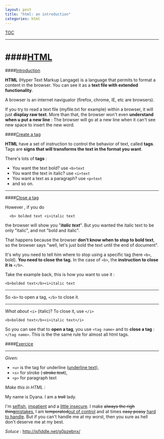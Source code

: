 ```yaml
---
layout: post
title: "html: an introduction"
categories: html
---
```


[TOC](../README.md)

----



####[HTML](#html)
====

####[Introduction](#html__introduction)


__HTML__ (Hyper Text Markup Langage) is a language that permits to format a content in the browser.
You can see it as a __text file with extended functionality__.

A browser is an internet naviguator (firefox, chrome, IE, etc are browsers).

If you try to read a text file (myfile.txt for example) within a browser, it will just __display raw text__. More than that, the browser won't even __understand when u put a new line__ : 
The browser will go at a new line when it can't see new space to insert the new word.

####[Create a tag](#html__introduction--createatag)



__HTML__ have a set of instruction to control the behavior of text, called __tags__.
Tags are __signs that will transforms the text in the format you want__.

There's lots of __tags__ : 

  *	You want the text bold? use ``<b>text``
  *	You want the text in italic? use ``<i>text``
  *	You want a text as a paragraph? use ``<p>text``
  *	and so on.

  ----

####[Close a tag](#html__introduction--closeatag)

However , if you do 
```
  <b> bolded text <i>italic text
```

the browser will show you "___italic text___". 
But you wanted the italic text to be only "italic", and not "bold and italic". 

That happens because the browser **don't know when to stop to bold text**, so the browser says "well, let's just bold the text until the end of document". 

It's why you need to tell him where to stop using a specific tag (here ``<b>``, bold). **You need to close the tag.**
In the case of ``<b>``, the __instruction to close it is__ ``</b>``. 

Take the example back, this is how you want to use it : 
```
<b>bolded text</b><i>italic text
```

---

So ``<b>`` to open a tag, ``</b>`` to close it. 

----

_What about_ ``<i>`` (italic)? 
To close it, use ``</i>``

```
<b>bolded text</b><i>italic text</i>
```

So you can see that to __open a tag__, you use ``<tag name>`` and to __close a tag__ :  ``</tag name>``.
This is the the same rule for almost all html tags.

####[Exercice](#html__introduction--exercice)


----

_Given:_

  * ``<u>`` is the tag for underline (<u>underline text</u>), 
  * ``<s>`` for stroke (<s> stroke text</s>), 
  *  ``<p>`` for paragraph text 

_Make this in HTML :_ 
<p>
	My name is Dyana. I am a <s>troll</s> lady.
</p>
<p>
	 I'm <u>selfish</u>, <u>impatient</u> and a <u>little insecure</u>. I make <s>always the righ thing</s><u>mistakes</u>, I am <s>temperated</s><u>out of control</u> and at times <s>easy peasy</s> <u>hard to handle</u>. But if you can't handle me at my worst, then you sure as hell don't deserve me at my best. 
</p>

_Soluce_ : http://jsfiddle.net/g0pzebnx/
